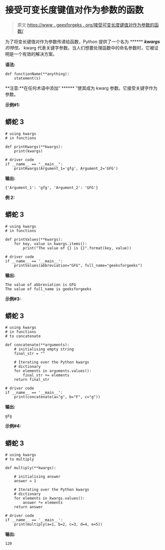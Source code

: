 # 接受可变长度键值对作为参数的函数

> 原文:[https://www . geesforgeks . org/接受可变长度键值对作为参数的函数/](https://www.geeksforgeeks.org/functions-that-accept-variable-length-key-value-pair-as-arguments/)

为了将变长键值对作为参数传递给函数，Python 提供了一个名为 ****** ***kwargs** 的特性。*
kwarg 代表关键字参数。当人们想要处理函数中的命名参数时，它被证明是一个有效的解决方案。

**语法:**

```
def functionName(**anything):
    statement(s)
```

**注意:**在任何术语中添加“ ****** ”使其成为 kwarg 参数。它接受关键字作为参数。

**示例#1:**

## 蟒蛇 3

```
# using kwargs
# in functions

def printKwargs(**kwargs):
    print(kwargs)

# driver code
if __name__ == "__main__":
    printKwargs(Argument_1='gfg', Argument_2='GFG')
```

**输出:**

```
{'Argument_1': 'gfg', 'Argument_2': 'GFG'}
```

**例 2:**

## 蟒蛇 3

```
# using kwargs
# in functions

def printValues(**kwargs):
    for key, value in kwargs.items():
        print("The value of {} is {}".format(key, value))

# driver code
if __name__ == '__main__':
    printValues(abbreviation="GFG", full_name="geeksforgeeks")
```

**输出:**

```
The value of abbreviation is GFG
The value of full_name is geeksforgeeks
```

**示例#3:**

## 蟒蛇 3

```
# using kwargs
# in functions
# to concatenate

def concatenate(**arguments):
    # initialising empty string
    final_str = ""

    # Iterating over the Python kwargs
    # dictionary
    for elements in arguments.values():
        final_str += elements
    return final_str

# driver code
if __name__ == '__main__':
    print(concatenate(a="g", b="F", c="g"))
```

**输出:**

```
gFg
```

**示例#4:**

## 蟒蛇 3

```
# using kwargs
# to multiply

def multiply(**kwargs):

    # initialising answer
    answer = 1

    # Iterating over the Python kwargs
    # dictionary
    for elements in kwargs.values():
        answer *= elements
    return answer

# driver code
if __name__ == '__main__':
    print(multiply(a=1, b=2, c=3, d=4, e=5))
```

**输出:**

```
120
```